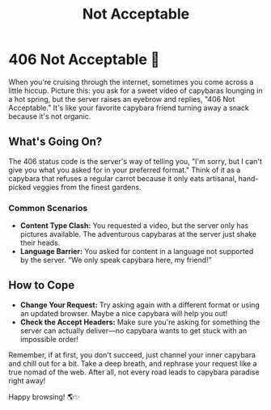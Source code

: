 ﻿---
category: 4xx
code: 406
cover: https://firebasestorage.googleapis.com/v0/b/capy-http.appspot.com/o/Capy-406-750x600.webp?alt=media
thumbnail: https://firebasestorage.googleapis.com/v0/b/capy-http.appspot.com/o/Capy-406-250x200.webp?alt=media
coverAlt: Not Acceptable
description: Not Acceptable
tags:
- 4xx
title: Not Acceptable
---


# 406 Not Acceptable 🐾

When you're cruising through the internet, sometimes you come across a little hiccup. Picture this: you ask for a sweet video of capybaras lounging in a hot spring, but the server raises an eyebrow and replies, "406 Not Acceptable." It's like your favorite capybara friend turning away a snack because it's not organic. 

## What's Going On?

The 406 status code is the server's way of telling you, "I'm sorry, but I can't give you what you asked for in your preferred format." Think of it as a capybara that refuses a regular carrot because it only eats artisanal, hand-picked veggies from the finest gardens. 

### Common Scenarios

- **Content Type Clash:** You requested a video, but the server only has pictures available. The adventurous capybaras at the server just shake their heads.
- **Language Barrier:** You asked for content in a language not supported by the server. “We only speak capybara here, my friend!”

## How to Cope

- **Change Your Request:** Try asking again with a different format or using an updated browser. Maybe a nice capybara will help you out!
- **Check the Accept Headers:** Make sure you're asking for something the server can actually deliver—no capybara wants to get stuck with an impossible order!

Remember, if at first, you don't succeed, just channel your inner capybara and chill out for a bit. Take a deep breath, and rephrase your request like a true nomad of the web. After all, not every road leads to capybara paradise right away!

Happy browsing! 🌎✨